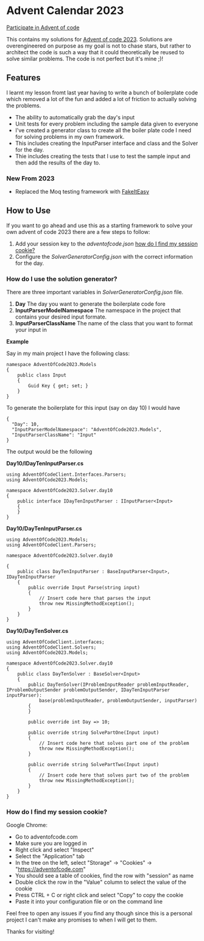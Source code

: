 ﻿# Advent Calendar 2023

[Participate in Advent of code](https://adventofcode.com)

This contains my solutions for [Advent of code 2023](https://adventofcode.com/2023). Solutions are overengineered on purpose as my goal is not to chase stars, but rather to architect the code is such a way that it could theoretically be reused to solve similar problems. The code is not perfect but it's mine ;)!

## Features

I learnt my lesson fromt last year having to write a bunch of boilerplate code which removed a lot of the fun and added a lot of friction to actually solving the problems.
- The ability to automatically grab the day's input
- Unit tests for every problem including the sample data given to everyone
- I've created a generator class to create all the boiler plate code I need for solving problems in my own framework.
- This includes creating the InputParser interface and class and the Solver for the day.
- Thie includes creating the tests that I use to test the sample input and then add the results of the day to.


### New From 2023
- Replaced the Moq testing framework with [FakeItEasy](https://fakeiteasy.github.io/)


## How to Use

If you want to go ahead and use this as a starting framework to solve your own advent of code 2023 there are a few steps to follow:

1. Add your session key to the _adventofcode.json_ [how do I find my session cookie?](#how-do-i-find-my-session-cookie)
2. Configure the _SolverGeneratorConfig.json_ with the correct information for the day.


### How do I use the solution generator?
There are three important variables in _SolverGeneratorConfig.json_ file.
1. **Day** The day you want to generate the boilerplate code fore
2. **InputParserModelNamespace** The namespace in the project that contains your desired input formate.
3. **InputParserClassName** The name of the class that you want to format your input in


**Example**

Say in my main project I have the following class:
```
namespace AdventOfCode2023.Models
{
    public class Input
    {
        Guid Key { get; set; }
    }
}
```

To generate the boilerplate for this input (say on day 10) I would have
```
{
  "Day": 10,
  "InputParserModelNamespace": "AdventOfCode2023.Models",
  "InputParserClassName": "Input"
}
```

The output would be the following

**Day10/IDayTenInputParser.cs**
```
using AdventOfCodeClient.Interfaces.Parsers;
using AdventOfCode2023.Models;

namespace AdventOfCode2023.Solver.day10
{
	public interface IDayTenInputParser : IInputParser<Input>
	{
	}
}
```

**Day10/DayTenInputParser.cs**
```
using AdventOfCode2023.Models;
using AdventOfCodeClient.Parsers;

namespace AdventOfCode2023.Solver.day10

{
	public class DayTenInputParser : BaseInputParser<Input>, IDayTenInputParser
	{
		public override Input Parse(string input)
		{
			// Insert code here that parses the input
			throw new MissingMethodException();
		}
	}
}
```

**Day10/DayTenSolver.cs**
```
using AdventOfCodeClient.interfaces;
using AdventOfCodeClient.Solvers;
using AdventOfCode2023.Models;

namespace AdventOfCode2023.Solver.day10
{
	public class DayTenSolver : BaseSolver<Input>
	{
		public DayTenSolver(IProblemInputReader problemInputReader, IProblemOutputSender problemOutputSender, IDayTenInputParser inputParser):
			base(problemInputReader, problemOutputSender, inputParser)
		{
		}

		public override int Day => 10;

		public override string SolvePartOne(Input input)
		{
			// Insert code here that solves part one of the problem
			throw new MissingMethodException();
		}

		public override string SolvePartTwo(Input input)
		{
			// Insert code here that solves part two of the problem
			throw new MissingMethodException();
		}
	}
}
```

### How do I find my session cookie?
Google Chrome:
- Go to adventofcode.com
- Make sure you are logged in
- Right click and select "Inspect"
- Select the "Application" tab
- In the tree on the left, select "Storage" → "Cookies" → "https://adventofcode.com"
- You should see a table of cookies, find the row with "session" as name
- Double click the row in the "Value" column to select the value of the cookie
- Press CTRL + C or right click and select "Copy" to copy the cookie
- Paste it into your configuration file or on the command line

Feel free to open any issues if you find any though since this is a personal project I can't make any promises to when I will get to them.

Thanks for visiting!
